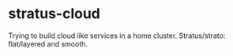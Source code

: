 # stratus-cloud
Trying to build cloud like services in a home cluster. Stratus/strato: flat/layered and smooth.

